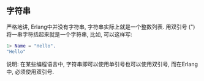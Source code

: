 
## 字符串

严格地讲, Erlang中并没有字符串, 字符串实际上就是一个整数列表. 用双引号 (") 将一串字符括起来就是一个字符串, 比如, 可以这样写:

```erl
1> Name = "Hello".
"Hello"
```

说明: 在某些编程语言中, 字符串即可以使用单引号也可以使用双引号, 而在Erlang中, 必须使用双引号.

